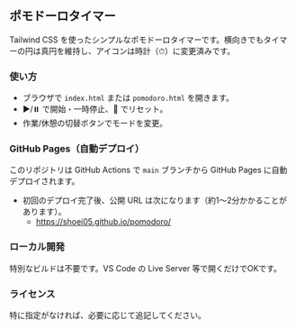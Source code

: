 ## ポモドーロタイマー

Tailwind CSS を使ったシンプルなポモドーロタイマーです。横向きでもタイマーの円は真円を維持し、アイコンは時計（⏱）に変更済みです。

### 使い方
- ブラウザで `index.html` または `pomodoro.html` を開きます。
- ▶️/⏸️ で開始・一時停止、🔄 でリセット。
- 作業/休憩の切替ボタンでモードを変更。

### GitHub Pages（自動デプロイ）
このリポジトリは GitHub Actions で `main` ブランチから GitHub Pages に自動デプロイされます。

- 初回のデプロイ完了後、公開 URL は次になります（約1～2分かかることがあります）。
  - https://shoei05.github.io/pomodoro/

### ローカル開発
特別なビルドは不要です。VS Code の Live Server 等で開くだけでOKです。

### ライセンス
特に指定がなければ、必要に応じて追記してください。

